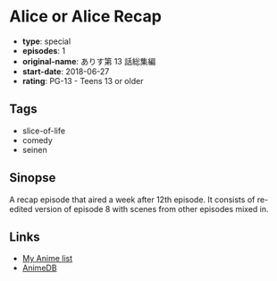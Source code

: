# Alice or Alice Recap

-   **type**: special
-   **episodes**: 1
-   **original-name**: ありす第 13 話総集編
-   **start-date**: 2018-06-27
-   **rating**: PG-13 - Teens 13 or older

## Tags

-   slice-of-life
-   comedy
-   seinen

## Sinopse

A recap episode that aired a week after 12th episode. It consists of re-edited version of episode 8 with scenes from other episodes mixed in.

## Links

-   [My Anime list](https://myanimelist.net/anime/41689/Alice_or_Alice_Recap)
-   [AnimeDB](http://anidb.info/perl-bin/animedb.pl?show=anime&aid=13313)
